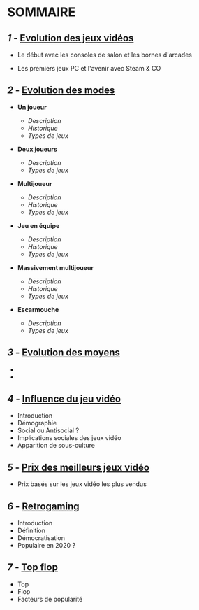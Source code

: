 # **SOMMAIRE**

## **_1_ -** [Evolution des jeux vidéos](Evolution_JV.md)

- Le début avec les consoles de salon et les bornes d'arcades

- Les premiers jeux PC et l'avenir avec Steam & CO

## **_2_ -** [Evolution des modes](Evolution_des_modes.md)

- **Un joueur**
  - *Description*
  - *Historique*
  - *Types de jeux*

- **Deux joueurs**
  - *Description*
  - *Types de jeux*

- **Multijoueur**
  - *Description*
  - *Historique*
  - *Types de jeux*

- **Jeu en équipe**
  - *Description*
  - *Historique*
  - *Types de jeux*

- **Massivement multijoueur**
  - *Description*
  - *Historique*
  - *Types de jeux*

- **Escarmouche**
  - *Description*
  - *Types de jeux*

## **_3_ -** [Evolution des moyens](Evolution_des_moyens.md)
- 
- 

## **_4_ -** [Influence du jeu vidéo](Influence_JV_Culture.md)
- Introduction
- Démographie
- Social ou Antisocial ?
- Implications sociales des jeux vidéo
- Apparition de sous-culture

## **_5_ -** [Prix des meilleurs jeux vidéo](Prix_des_meilleurs_JV.md)
- Prix basés sur les jeux vidéo les plus vendus

## **_6_ -** [Retrogaming](Retrogaming.md)
- Introduction
- Définition
- Démocratisation
- Populaire en 2020 ?

## **_7_ -** [Top flop](Top_flop.md)
- Top
- Flop
- Facteurs de popularité

